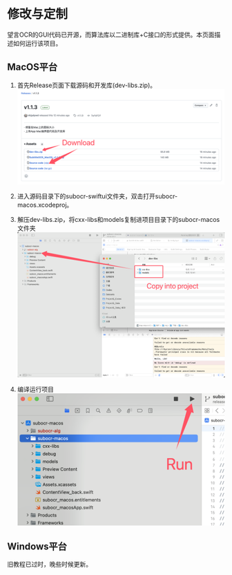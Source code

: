 # 修改与定制
望言OCR的GUI代码已开源，而算法库以二进制库+C接口的形式提供。本页面描述如何运行该项目。

## MacOS平台
1. 首先Release页面下载源码和开发库(dev-libs.zip)。
![alt text](docs/custom_download.png)

2. 进入源码目录下的subocr-swiftui文件夹，双击打开subocr-macos.xcodeproj。

3. 解压dev-libs.zip，将cxx-libs和models复制进项目目录下的subocr-macos文件夹
![alt text](docs/custom_copy.png)

4. 编译运行项目
![alt text](docs/custom_run.png)


## Windows平台
旧教程已过时，晚些时候更新。
